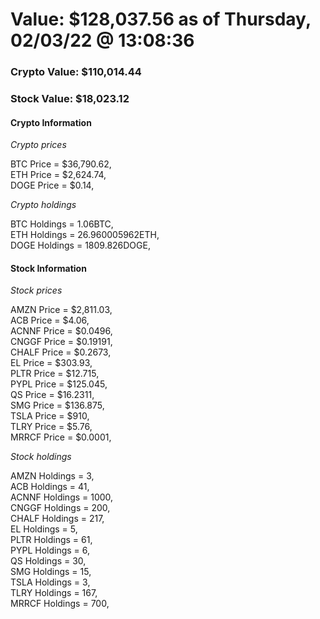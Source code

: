 # Value: $128,037.56 as of Thursday, 02/03/22 @ 13:08:36 

### Crypto Value: $110,014.44

### Stock Value: $18,023.12

#### Crypto Information 
*Crypto prices* 

BTC Price = $36,790.62,  
ETH Price = $2,624.74,  
DOGE Price = $0.14,  


*Crypto holdings* 

BTC Holdings = 1.06BTC,  
ETH Holdings = 26.960005962ETH,  
DOGE Holdings = 1809.826DOGE,  


#### Stock Information 

*Stock prices* 

AMZN Price = $2,811.03,  
ACB Price = $4.06,  
ACNNF Price = $0.0496,  
CNGGF Price = $0.19191,  
CHALF Price = $0.2673,  
EL Price = $303.93,  
PLTR Price = $12.715,  
PYPL Price = $125.045,  
QS Price = $16.2311,  
SMG Price = $136.875,  
TSLA Price = $910,  
TLRY Price = $5.76,  
MRRCF Price = $0.0001,  


*Stock holdings* 

AMZN Holdings = 3,  
ACB Holdings = 41,  
ACNNF Holdings = 1000,  
CNGGF Holdings = 200,  
CHALF Holdings = 217,  
EL Holdings = 5,  
PLTR Holdings = 61,  
PYPL Holdings = 6,  
QS Holdings = 30,  
SMG Holdings = 15,  
TSLA Holdings = 3,  
TLRY Holdings = 167,  
MRRCF Holdings = 700,  


